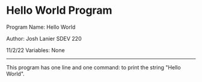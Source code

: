 # Hello World Program

Program Name: Hello World

Author: Josh Lanier
SDEV 220

11/2/22
Variables: None

-------------------------------------------------

This program has one line and one command: to print the string "Hello World".

